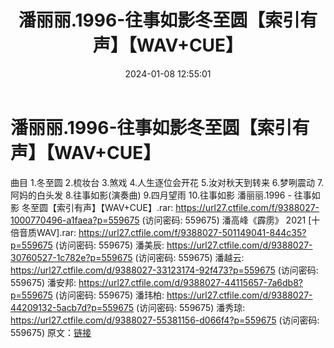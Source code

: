 ﻿---
title: 潘丽丽.1996-往事如影冬至圆【索引有声】【WAV+CUE】
date: 2024-01-08 12:55:01
categories: WAV车载音乐、镜像
tags: 华语中文
---
# 潘丽丽.1996-往事如影冬至圆【索引有声】【WAV+CUE】

曲目
1.冬至圆
2.梳妆台
3.煞戏
4.人生逐位会开花
5.汝对秋天到转来
6.梦咧震动
7.阿妈的白头发
8.往事如影(演奏曲)
9.四月望雨
10.往事如影
潘丽丽.1996 - 往事如影 冬至圆【索引有声】【WAV+CUE】.rar: https://url27.ctfile.com/f/9388027-1000770496-a1faea?p=559675
(访问密码: 559675)
潘高峰《霹雳》 2021 [十倍音质WAV].rar: https://url27.ctfile.com/f/9388027-501149041-844c35?p=559675
(访问密码: 559675)
潘美辰: https://url27.ctfile.com/d/9388027-30760527-1c782e?p=559675
(访问密码: 559675)
潘越云: https://url27.ctfile.com/d/9388027-33123174-92f473?p=559675
(访问密码: 559675)
潘安邦: https://url27.ctfile.com/d/9388027-44115657-7a6db8?p=559675
(访问密码: 559675)
潘玮柏: https://url27.ctfile.com/d/9388027-44209132-5acb7d?p=559675
(访问密码: 559675)
潘秀琼: https://url27.ctfile.com/d/9388027-55381156-d066f4?p=559675
(访问密码: 559675)
原文：[链接](https://blog.sina.com.cn/s/blog_1647c7e760103144x.html)